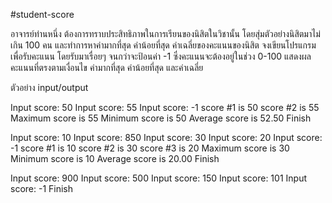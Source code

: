 ﻿#student-score

อาจารย์ท่านหนึ่ง ต้องการทราบประสิทธิภาพในการเรียนของนิสิตในวิชานั้น โดยสุ่มตัวอย่างนิสิตมาไม่เกิน 100 คน
และทำการหาค่ามากที่สุด ค่าน้อยที่สุด ค่าเฉลี่ยของคะแนนของนิสิต
จงเขียนโปรแกรมเพื่อรับคะแนน โดยรับมาเรื่อยๆ จนกว่าจะป้อนค่า -1 ซึ่งคะแนนจะต้องอยู่ในช่วง 0-100
แสดงผลคะแนนที่ตรงตามเงื่อนไข ค่ามากที่สุด ค่าน้อยที่สุด และค่าเฉลี่ย


ตัวอย่าง input/output

Input score: 50
Input score: 55
Input score: -1
score #1 is 50
score #2 is 55
Maximum score is 55
Minimum score is 50
Average score is 52.50
Finish

Input score: 10
Input score: 850
Input score: 30
Input score: 20
Input score: -1
score #1 is 10
score #2 is 30
score #3 is 20
Maximum score is 30
Minimum score is 10
Average score is 20.00
Finish

Input score: 900
Input score: 500
Input score: 150
Input score: 101
Input score: -1
Finish
